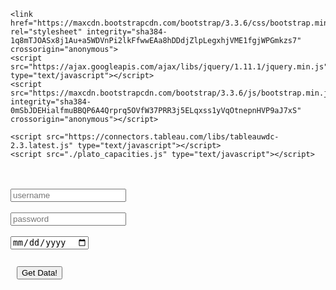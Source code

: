 <html>
<head>
    <title>Plato Capacity Data</title>
    <meta http-equiv="Cache-Control" content="no-store" />
    
    <link href="https://maxcdn.bootstrapcdn.com/bootstrap/3.3.6/css/bootstrap.min.css" rel="stylesheet" integrity="sha384-1q8mTJOASx8j1Au+a5WDVnPi2lkFfwwEAa8hDDdjZlpLegxhjVME1fgjWPGmkzs7" crossorigin="anonymous">
    <script src="https://ajax.googleapis.com/ajax/libs/jquery/1.11.1/jquery.min.js" type="text/javascript"></script>
    <script src="https://maxcdn.bootstrapcdn.com/bootstrap/3.3.6/js/bootstrap.min.js" integrity="sha384-0mSbJDEHialfmuBBQP6A4Qrprq5OVfW37PRR3j5ELqxss1yVqOtnepnHVP9aJ7xS" crossorigin="anonymous"></script>
    
    <script src="https://connectors.tableau.com/libs/tableauwdc-2.3.latest.js" type="text/javascript"></script>
    <script src="./plato_capacities.js" type="text/javascript"></script>
</head>

<body>
    <div class="container container-table">
        <div class="row vertical-center-row">
            <div class="text-center col-md-4 col-md-offset-4">
			<br /><br />
			<input type="text" id="txtUsername" placeholder="username" required>
			<br /><br />
			<input type="password" id="txtPassword" placeholder="password" required>
			<br /><br />
			<input type="date" id="dateInput" required>
			<br /><br />
                <button type = "button" id = "submitButton" class = "btn btn-success" style = "margin: 10px;">Get Data!</button>
            </div>
        </div>
    </div>
</body>
</html>
